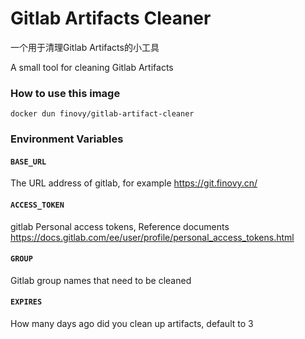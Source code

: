 # Gitlab Artifacts Cleaner

一个用于清理Gitlab Artifacts的小工具

A small tool for cleaning Gitlab Artifacts

### How to use this image

```
docker dun finovy/gitlab-artifact-cleaner
```

### Environment Variables

#### `BASE_URL`

The URL address of gitlab, for example https://git.finovy.cn/

#### `ACCESS_TOKEN`

gitlab Personal access tokens, Reference documents https://docs.gitlab.com/ee/user/profile/personal_access_tokens.html

#### `GROUP`

Gitlab group names that need to be cleaned

#### `EXPIRES`

How many days ago did you clean up artifacts, default to 3
